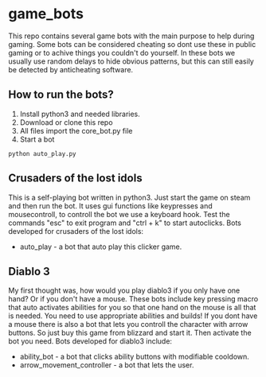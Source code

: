 # game_bots

This repo contains several game bots with the main purpose to help during gaming.
Some bots can be considered cheating so dont use these in public gaming or to achive things you couldn't do yourself.
In these bots we usually use random delays to hide obvious patterns, but this can still easily be detected by anticheating software.

## How to run the bots?
1. Install python3 and needed libraries.
2. Download or clone this repo
3. All files import the core_bot.py file
4. Start a bot
```
python auto_play.py
```

## Crusaders of the lost idols
This is a self-playing bot written in python3. Just start the game on steam and then run the bot.
It uses gui functions like keypresses and mousecontroll, to controll the bot we use a keyboard hook.
Test the commands "esc" to exit program and "ctrl + k" to start autoclicks. Bots developed for crusaders of the lost idols:
* auto_play - a bot that auto play this clicker game.

## Diablo 3
My first thought was, how would you play diablo3 if you only have one hand? Or if you don't have a mouse.
These bots include key pressing macro that auto activates abilities for you so that one hand
on the mouse is all that is needed. You need to use appropriate abilities and builds! If you dont have a mouse there is also a bot that lets you  controll the character with arrow buttons. So just buy this game from blizzard and start it.
Then activate the bot you need. Bots developed for diablo3 include:
* ability_bot - a bot that clicks ability buttons with modifiable cooldown.
* arrow_movement_controller - a bot that lets the user.
